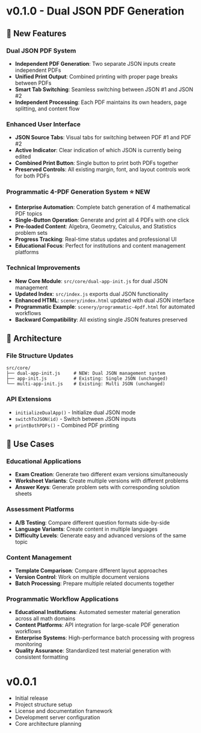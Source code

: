 # v0.1.0 - Dual JSON PDF Generation

## 🚀 New Features

### Dual JSON PDF System
- **Independent PDF Generation**: Two separate JSON inputs create independent PDFs
- **Unified Print Output**: Combined printing with proper page breaks between PDFs
- **Smart Tab Switching**: Seamless switching between JSON #1 and JSON #2
- **Independent Processing**: Each PDF maintains its own headers, page splitting, and content flow

### Enhanced User Interface
- **JSON Source Tabs**: Visual tabs for switching between PDF #1 and PDF #2
- **Active Indicator**: Clear indication of which JSON is currently being edited
- **Combined Print Button**: Single button to print both PDFs together
- **Preserved Controls**: All existing margin, font, and layout controls work for both PDFs

### Programmatic 4-PDF Generation System ⭐ **NEW**
- **Enterprise Automation**: Complete batch generation of 4 mathematical PDF topics
- **Single-Button Operation**: Generate and print all 4 PDFs with one click
- **Pre-loaded Content**: Algebra, Geometry, Calculus, and Statistics problem sets
- **Progress Tracking**: Real-time status updates and professional UI
- **Educational Focus**: Perfect for institutions and content management platforms

### Technical Improvements
- **New Core Module**: `src/core/dual-app-init.js` for dual JSON management
- **Updated Index**: `src/index.js` exports dual JSON functionality
- **Enhanced HTML**: `scenery/index.html` updated with dual JSON interface
- **Programmatic Example**: `scenery/programmatic-4pdf.html` for automated workflows
- **Backward Compatibility**: All existing single JSON features preserved

## 🔧 Architecture

### File Structure Updates
```
src/core/
├── dual-app-init.js     # NEW: Dual JSON management system
├── app-init.js          # Existing: Single JSON (unchanged)
└── multi-app-init.js    # Existing: Multi JSON (unchanged)
```

### API Extensions
- `initializeDualApp()` - Initialize dual JSON mode
- `switchToJSON(id)` - Switch between JSON inputs
- `printBothPDFs()` - Combined PDF printing

## 🎯 Use Cases

### Educational Applications
- **Exam Creation**: Generate two different exam versions simultaneously
- **Worksheet Variants**: Create multiple versions with different problems
- **Answer Keys**: Generate problem sets with corresponding solution sheets

### Assessment Platforms
- **A/B Testing**: Compare different question formats side-by-side
- **Language Variants**: Create content in multiple languages
- **Difficulty Levels**: Generate easy and advanced versions of the same topic

### Content Management
- **Template Comparison**: Compare different layout approaches
- **Version Control**: Work on multiple document versions
- **Batch Processing**: Prepare multiple related documents together

### Programmatic Workflow Applications
- **Educational Institutions**: Automated semester material generation across all math domains
- **Content Platforms**: API integration for large-scale PDF generation workflows
- **Enterprise Systems**: High-performance batch processing with progress monitoring
- **Quality Assurance**: Standardized test material generation with consistent formatting

# v0.0.1

- Initial release
- Project structure setup
- License and documentation framework
- Development server configuration
- Core architecture planning 